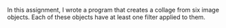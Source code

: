 In this assignment, I wrote a program that creates a collage from six image objects. Each of these objects have at least one filter applied to them.
